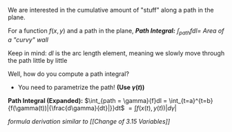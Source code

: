 We are interested in the cumulative amount of "stuff" along a path in the plane.

For a function $f(x,y)$ and a path in the plane,
***Path Integral:**
$\int_{path}{f}dl =$ Area of a "curvy" wall*

Keep in mind: $dl$ is the arc length element, meaning we slowly move through the path little by little

Well, how do you compute a path integral?
- You need to parametrize the path! **(Use $\gamma(t)$)**

**Path Integral (Expanded):**
$\int_{path = \gamma}{f}dl = \int_{t=a}^{t=b}{f(\gamma(t))|{\frac{d\gamma}{dt}|}}dt$
$= \int{f(x(t),y(t))|d\gamma|}$

*formula derivation similar to [[Change of 3.15 Variables]]*

